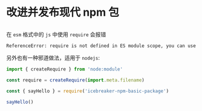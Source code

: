 # 改进并发布现代 npm 包

##

在 `esm` 格式中的 `js` 中使用 `require` 会报错

```sh
ReferenceError: require is not defined in ES module scope, you can use import instead
```

另外也有一种邪道做法，适用于 `nodejs`:

```js
import { createRequire } from 'node:module'

const require = createRequire(import.meta.filename)

const { sayHello } = require('icebreaker-npm-basic-package')

sayHello()
```
